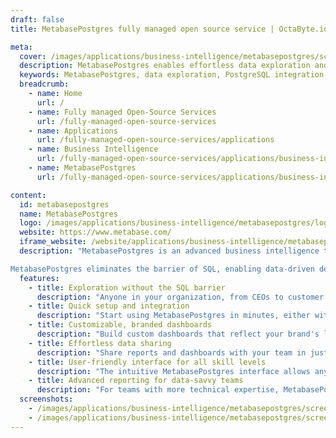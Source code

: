 ```yaml
---
draft: false
title: MetabasePostgres fully managed open source service | OctaByte.io

meta:
  cover: /images/applications/business-intelligence/metabasepostgres/screenshot-1.jpg
  description: MetabasePostgres enables effortless data exploration and visualization, with an easy-to-use interface and seamless PostgreSQL database integration. Perfect for teams of all sizes, it offers quick setup and powerful business intelligence tools.
  keywords: MetabasePostgres, data exploration, PostgreSQL integration, business intelligence, data visualization, easy data analysis, dashboard sharing, no-SQL barrier, team collaboration, data insights, quick setup, embedded reports, visual analytics, PostgreSQL business intelligence
  breadcrumb:
    - name: Home
      url: /
    - name: Fully managed Open-Source Services
      url: /fully-managed-open-source-services
    - name: Applications
      url: /fully-managed-open-source-services/applications
    - name: Business Intelligence
      url: /fully-managed-open-source-services/applications/business-intelligence
    - name: MetabasePostgres
      url: /fully-managed-open-source-services/applications/business-intelligence/metabasepostgres

content:
  id: metabasepostgres
  name: MetabasePostgres
  logo: /images/applications/business-intelligence/metabasepostgres/logo.png
  website: https://www.metabase.com/
  iframe_website: /website/applications/business-intelligence/metabasepostgres
  description: "MetabasePostgres is an advanced business intelligence tool that makes data exploration and visualization easy for everyone on your team, no technical skills required. Whether you're a CEO or customer support, you can start asking questions about your data and get instant answers in formats like bar graphs or detailed tables. With PostgreSQL integration, MetabasePostgres helps you unlock the full potential of your data, turning complex queries into simple insights. You can save questions for later or group them into visually appealing dashboards that can be easily shared with your team.

MetabasePostgres eliminates the barrier of SQL, enabling data-driven decision-making at all levels of your organization. For more advanced queries, experienced users can leverage SQL and Metabase's notebook editor. With a quick setup, you can connect to your database and start exploring in minutes. Whether you choose the hosted version or deploy via Docker, MetabasePostgres offers a fast, scalable solution for your data analysis needs."
  features:
    - title: Exploration without the SQL barrier
      description: "Anyone in your organization, from CEOs to customer support, can explore data with just a few clicks. For more complex queries, SQL and the notebook editor are available for advanced users."
    - title: Quick setup and integration
      description: "Start using MetabasePostgres in minutes, either with a hosted version or via Docker. Connect to your PostgreSQL database and invite your team for instant access to business intelligence tools."
    - title: Customizable, branded dashboards
      description: "Build custom dashboards that reflect your brand's look and feel. MetabasePostgres makes it easy to develop, deliver, and iterate on reports and visualizations quickly."
    - title: Effortless data sharing
      description: "Share reports and dashboards with your team in just a few clicks, making collaboration seamless. Save and organize your questions for easy access later."
    - title: User-friendly interface for all skill levels
      description: "The intuitive MetabasePostgres interface allows anyone to dive into data exploration without needing advanced technical skills. Data visualization has never been easier."
    - title: Advanced reporting for data-savvy teams
      description: "For teams with more technical expertise, MetabasePostgres provides advanced features like SQL support and custom notebooks, enabling deep data analysis and complex reporting."
  screenshots:
    - /images/applications/business-intelligence/metabasepostgres/screenshot-1.png
    - /images/applications/business-intelligence/metabasepostgres/screenshot-2.png
---
```

